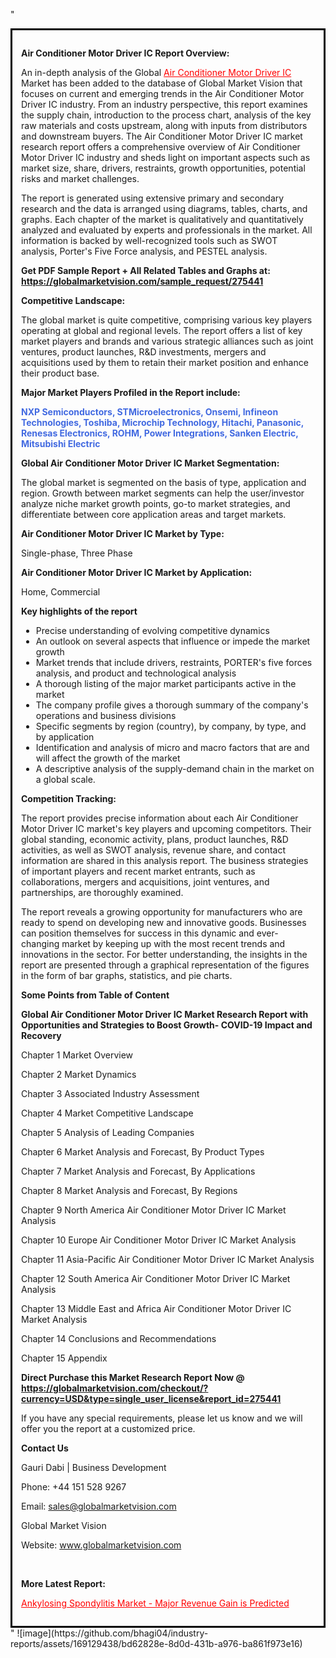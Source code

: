 "<div style='border: 3px solid black; padding: 1em;'>

<strong>Air Conditioner Motor Driver IC Report Overview:</strong>

An in-depth analysis of the Global <a style='color: #ff0000;' href='https://globalmarketvision.com/reports/global-air-conditioner-motor-driver-ic-market/275441'>Air Conditioner Motor Driver IC</a> Market has been added to the database of Global Market Vision that focuses on current and emerging trends in the Air Conditioner Motor Driver IC industry. From an industry perspective, this report examines the supply chain, introduction to the process chart, analysis of the key raw materials and costs upstream, along with inputs from distributors and downstream buyers. The Air Conditioner Motor Driver IC market research report offers a comprehensive overview of Air Conditioner Motor Driver IC industry and sheds light on important aspects such as market size, share, drivers, restraints, growth opportunities, potential risks and market challenges.

The report is generated using extensive primary and secondary research and the data is arranged using diagrams, tables, charts, and graphs. Each chapter of the market is qualitatively and quantitatively analyzed and evaluated by experts and professionals in the market. All information is backed by well-recognized tools such as SWOT analysis, Porter's Five Force analysis, and PESTEL analysis.

<strong>Get PDF Sample Report + All Related Tables and Graphs at</strong><strong>:</strong><strong> <a style='color: #ff0000;' href='https://globalmarketvision.com/sample_request/275441?utm_source=linkedinPulse&utm_medium=SN&utm_campaign=SN'><strong>https://globalmarketvision.com/sample_request/275441</strong></a></strong>

<strong>Competitive Landscape:</strong>

The global market is quite competitive, comprising various key players operating at global and regional levels. The report offers a list of key market players and brands and various strategic alliances such as joint ventures, product launches, R&amp;D investments, mergers and acquisitions used by them to retain their market position and enhance their product base.

<strong>Major Market Players Profiled in the Report include:</strong>

<strong style='color: #4169e1;'>NXP Semiconductors, STMicroelectronics, Onsemi, Infineon Technologies, Toshiba, Microchip Technology, Hitachi, Panasonic, Renesas Electronics, ROHM, Power Integrations, Sanken Electric, Mitsubishi Electric</strong>

<strong>Global Air Conditioner Motor Driver IC Market Segmentation:</strong>

The global market is segmented on the basis of type, application and region. Growth between market segments can help the user/investor analyze niche market growth points, go-to market strategies, and differentiate between core application areas and target markets.

<strong>Air Conditioner Motor Driver IC Market by Type</strong><strong>:</strong>

Single-phase, Three Phase

<strong>Air Conditioner Motor Driver IC Market by</strong><strong> Application:</strong>

Home, Commercial

<strong>Key highlights of the report</strong>
<ul>
  <li>Precise understanding of evolving competitive dynamics</li>
  <li>An outlook on several aspects that influence or impede the market growth</li>
  <li>Market trends that include drivers, restraints, PORTER's five forces analysis, and product and technological analysis</li>
  <li>A thorough listing of the major market participants active in the market</li>
  <li>The company profile gives a thorough summary of the company's operations and business divisions</li>
  <li>Specific segments by region (country), by company, by type, and by application</li>
  <li>Identification and analysis of micro and macro factors that are and will affect the growth of the market</li>
  <li>A descriptive analysis of the supply-demand chain in the market on a global scale.</li>
</ul>
<strong>Competition Tracking:</strong>

The report provides precise information about each Air Conditioner Motor Driver IC market's key players and upcoming competitors. Their global standing, economic activity, plans, product launches, R&amp;D activities, as well as SWOT analysis, revenue share, and contact information are shared in this analysis report. The business strategies of important players and recent market entrants, such as collaborations, mergers and acquisitions, joint ventures, and partnerships, are thoroughly examined.

The report reveals a growing opportunity for manufacturers who are ready to spend on developing new and innovative goods. Businesses can position themselves for success in this dynamic and ever-changing market by keeping up with the most recent trends and innovations in the sector. For better understanding, the insights in the report are presented through a graphical representation of the figures in the form of bar graphs, statistics, and pie charts.

<strong>Some Points from Table of Content</strong>

<strong>Global Air Conditioner Motor Driver IC Market Research Report with Opportunities and Strategies to Boost Growth- COVID-19 Impact and Recovery</strong>

Chapter 1 Market Overview

Chapter 2 Market Dynamics

Chapter 3 Associated Industry Assessment

Chapter 4 Market Competitive Landscape

Chapter 5 Analysis of Leading Companies

Chapter 6 Market Analysis and Forecast, By Product Types

Chapter 7 Market Analysis and Forecast, By Applications

Chapter 8 Market Analysis and Forecast, By Regions

Chapter 9 North America Air Conditioner Motor Driver IC Market Analysis

Chapter 10 Europe Air Conditioner Motor Driver IC Market Analysis

Chapter 11 Asia-Pacific Air Conditioner Motor Driver IC Market Analysis

Chapter 12 South America Air Conditioner Motor Driver IC Market Analysis

Chapter 13 Middle East and Africa Air Conditioner Motor Driver IC Market Analysis

Chapter 14 Conclusions and Recommendations

Chapter 15 Appendix

<strong>Direct Purchase this Market Research Report Now @ <a style='color: #ff0000;' href='https://globalmarketvision.com/checkout/?currency=USD&type=single_user_license&report_id=275441?utm_source=linkedinPulse&utm_medium=SN&utm_campaign=SN'><strong>https://globalmarketvision.com/checkout/?currency=USD&type=single_user_license&report_id=275441</strong></a></strong>

If you have any special requirements, please let us know and we will offer you the report at a customized price.
<p id='ember58' class='ember-view reader-content-blocks__paragraph'><strong>Contact Us</strong></p>
<p id='ember59' class='ember-view reader-content-blocks__paragraph'>Gauri Dabi | Business Development</p>
<p id='ember60' class='ember-view reader-content-blocks__paragraph'>Phone: +44 151 528 9267</p>
Email: <a href='mailto:sales@globalmarketvision.com'>sales@globalmarketvision.com</a>

Global Market Vision

Website: <a href='http://www.globalmarketvision.com/'>www.globalmarketvision.com</a>

&nbsp;

<strong>More Latest Report:</strong>

<a style='color: #ff0000;' href='https://medium.com/@nikitadhamdhere4/ankylosing-spondylitis-market-major-revenue-gain-is-predicted-9d5bf1acb217'>Ankylosing Spondylitis Market - Major Revenue Gain is Predicted</a>

</div>"
![image](https://github.com/bhagi04/industry-reports/assets/169129438/bd62828e-8d0d-431b-a976-ba861f973e16)
